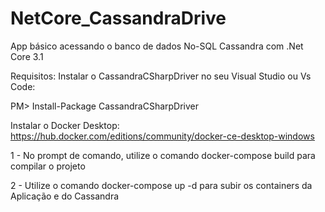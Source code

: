 # NetCore_CassandraDrive
App básico acessando o banco de dados No-SQL Cassandra com .Net Core 3.1


Requisitos:
Instalar o CassandraCSharpDriver no seu Visual Studio ou Vs Code:

PM> Install-Package CassandraCSharpDriver

Instalar o Docker Desktop:
https://hub.docker.com/editions/community/docker-ce-desktop-windows

1 - No prompt de comando, utilize o comando  docker-compose build  para compilar o projeto

2 - Utilize o comando docker-compose up -d para subir os containers da Aplicação e do Cassandra

